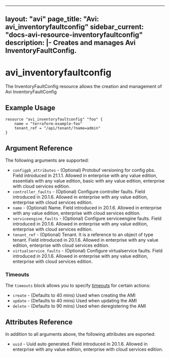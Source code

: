 <!--
    Copyright 2021 VMware, Inc.
    SPDX-License-Identifier: Mozilla Public License 2.0
-->
---
layout: "avi"
page_title: "Avi: avi_inventoryfaultconfig"
sidebar_current: "docs-avi-resource-inventoryfaultconfig"
description: |-
  Creates and manages Avi InventoryFaultConfig.
---

# avi_inventoryfaultconfig

The InventoryFaultConfig resource allows the creation and management of Avi InventoryFaultConfig

## Example Usage

```hcl
resource "avi_inventoryfaultconfig" "foo" {
    name = "terraform-example-foo"
    tenant_ref = "/api/tenant/?name=admin"
}
```

## Argument Reference

The following arguments are supported:

* `configpb_attributes` - (Optional) Protobuf versioning for config pbs. Field introduced in 21.1.1. Allowed in enterprise with any value edition, essentials with any value edition, basic with any value edition, enterprise with cloud services edition.
* `controller_faults` - (Optional) Configure controller faults. Field introduced in 20.1.6. Allowed in enterprise with any value edition, enterprise with cloud services edition.
* `name` - (Optional) Name. Field introduced in 20.1.6. Allowed in enterprise with any value edition, enterprise with cloud services edition.
* `serviceengine_faults` - (Optional) Configure serviceengine faults. Field introduced in 20.1.6. Allowed in enterprise with any value edition, enterprise with cloud services edition.
* `tenant_ref` - (Optional) Tenant. It is a reference to an object of type tenant. Field introduced in 20.1.6. Allowed in enterprise with any value edition, enterprise with cloud services edition.
* `virtualservice_faults` - (Optional) Configure virtualservice faults. Field introduced in 20.1.6. Allowed in enterprise with any value edition, enterprise with cloud services edition.


### Timeouts

The `timeouts` block allows you to specify [timeouts](https://www.terraform.io/docs/configuration/resources.html#timeouts) for certain actions:

* `create` - (Defaults to 40 mins) Used when creating the AMI
* `update` - (Defaults to 40 mins) Used when updating the AMI
* `delete` - (Defaults to 90 mins) Used when deregistering the AMI

## Attributes Reference

In addition to all arguments above, the following attributes are exported:

* `uuid` -  Uuid auto generated. Field introduced in 20.1.6. Allowed in enterprise with any value edition, enterprise with cloud services edition.

